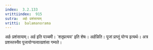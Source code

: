 ```yaml
---
index:  3.2.133
vrittiindex:  915
sutra:  अर्हः प्रशंसायाम्
vritti:  balamanorama 
---
```


अर्हः प्रशंसायाम्। अर्ह इति पञ्चमी। `शतृप्रत्यय' इति शेषः। अर्हन्निति। पूजां प्राप्तुं योग्य इत्यर्थः। अत्र प्रशस्तस्यैव पूजायोग्यत्वात्प्रशंसा गम्यते। 

